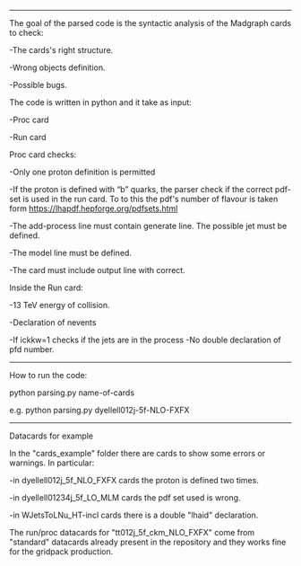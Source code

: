 ********
The goal of the parsed code is the syntactic analysis of the Madgraph cards to check:

-The cards's right structure.

-Wrong objects definition.

-Possible bugs.

The code is written in python and it take as input:

-Proc card

-Run card

Proc card checks:

-Only one proton definition is permitted

-If the proton is defined with “b” quarks, the parser check if the correct pdf-set is used in the run card. To to this the pdf's number of flavour is taken form https://lhapdf.hepforge.org/pdfsets.html

-The add-process line must contain generate line. The possible jet must be defined.

-The model line must be defined.

-The card must include output line with correct.

Inside the Run card:

-13 TeV energy of collision.

-Declaration of nevents

-If ickkw=1 checks if the jets are in the process
-No double declaration of pfd number.

********

How to run the code:

python parsing.py name-of-cards 

e.g. python parsing.py dyellell012j-5f-NLO-FXFX 

********

Datacards for example

In the "cards_example" folder there are cards to show some errors or warnings. In particular:

-in dyellell012j_5f_NLO_FXFX cards the proton is defined two times.

-in dyellell01234j_5f_LO_MLM cards the pdf set used is wrong.

-in WJetsToLNu_HT-incl cards there is a double "lhaid" declaration.

The run/proc datacards for "tt012j_5f_ckm_NLO_FXFX" come from "standard" datacards already present in the repository and they works fine for the gridpack production.




